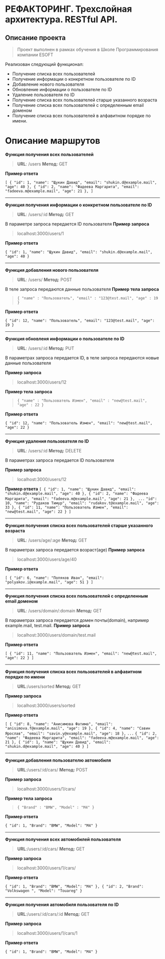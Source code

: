 # РЕФАКТОРИНГ. Трехслойная архитектура. RESTful API.

## Описание проекта
>Проект выполнен в рамках обучения в Школе Программирования компании ESOFT

Реализован следующий функционал:

 - Получение списка всех пользователей
 - Получение информации о конкретном пользователе по ID
 - Добавление нового пользователя
 - Обновление информации о пользователе по ID
 - Удаление пользователя по ID
 - Получение списка всех пользователей старше указанного возраста
 - Получение списка всех пользователей с определенным email доменом
 - Получение списка всех пользователей в алфавитном порядке по имени.

# Описание маршрутов

**Функция получения всех пользователей**
>**URL**: /users
**Метод:** GET

**Пример ответа**

`[
    {
    "id": 1,
    "name": "Щукин Давид",
    "email": "shukin.d@example.mail",
    "age": 40
    },
    {
    "id": 2,
    "name": "Фадеева Маргарита",
    "email": "fadeeva.m@example.mail",
    "age": 21
    },
]`

---
**Функция получения информации о конкретном пользователе по ID**
>**URL**: /users/:id
**Метод:** GET

В параметре запроса передается ID пользователя
**Пример запроса**
>localhost:3000/users/1

**Пример ответа**

`{
"id": 1,
"name": "Щукин Давид",
"email": "shukin.d@example.mail",
"age": 40
}`

---
**Функция добавления нового пользователя**
>**URL**: /users/
**Метод:** POST

В теле запроса передаются данные пользователя
**Пример тела запроса**
>`{
"name" : "Пользователь", "email" : "123@test.mail", "age" : 19
}`

**Пример ответа**

`{
"id": 12,
"name": "Пользователь",
"email": "123@test.mail",
"age": 19
}`

---
**Функция обновленя информации о пользователе по ID**
>**URL**: /users/:id
**Метод:** PUT

В параметрах запроса передается ID, в теле запроса передаются новые данные пользователя

**Пример запроса**
>localhost:3000/users/12

**Пример тела запроса**
>`{
"name" : "Пользователь Измен", "email" : "new@test.mail", "age" : 22
}`

**Пример ответа**

`{
"id": 12,
"name": "Пользователь Измен",
"email": "new@test.mail",
"age": 22
}`

---
**Функция удаления пользователя по ID**
>**URL**: /users/:id
**Метод:** DELETE

В параметрах запроса передается ID пользователя

**Пример запроса**
>localhost:3000/users/12

**Пример ответа**
`[
{
"id": 1,
"name": "Щукин Давид",
"email": "shukin.d@example.mail",
"age": 40
},
{
"id": 2,
"name": "Фадеева Маргарита",
"email": "fadeeva.m@example.mail",
"age": 21
}, `
`...` 
`"id": 10,
"name": "Рудаков Тимур",
"email": "rudakov.t@example.mail",
"age": 33
},
{
"id": 11,
"name": "Пользователь Измен",
"email": "new@test.mail",
"age": 22
}
]`

---
**Функция получения списка всех пользователей старше указанного возраста**
>**URL**: /users/age/:age
**Метод:** GET

В параметрах запроса передается возраст(age)
**Пример запроса**
>localhost:3000/users/age/40

**Пример ответа**

`[
{
"id": 6,
"name": "Поляков Иван",
"email": "polyakov.i@example.mail",
"age": 51
}
]`

---
**Функция получения списка всех пользователей с определенным email доменом**
>**URL**: /users/domain/:domain
**Метод:** GET

В параметрах запроса передается домен почты(domain), например example.mail, test.mail.
**Пример запроса**
>localhost:3000/users/domain/test.mail

**Пример ответа**

`[
{
"id": 11,
"name": "Пользователь Измен",
"email": "new@test.mail",
"age": 22
}
]`

---
**Функция получения списка всех пользователей в алфавитном порядке по имени**
>**URL**:/users/sorted
**Метод:** GET

**Пример запроса**
>localhost:3000/users/sorted

**Пример ответа**

`[
{
"id": 8,
"name": "Анисимова Фатима",
"email": "anisimova.f@example.mail",
"age": 19
},
{
"id": 4,
"name": "Савин Ярослав",
"email": "savin.y@example.mail",
"age": 18
},`
`...`
`{
"id": 2,
"name": "Фадеева Маргарита",
"email": "fadeeva.m@example.mail",
"age": 21
},
{
"id": 1,
"name": "Щукин Давид",
"email": "shukin.d@example.mail",
"age": 40
}
]`

---
**Функция добавления пользователю автомобиля**
>**URL**:/users/:id/cars/
**Метод:** POST

**Пример запроса**
>localhost:3000/users/1/cars/

**Пример тела запроса**
>`{
"Brand" : "BMW", "Model" : "M4"
}`

**Пример ответа**

`{
"id": 1,
"Brand": "BMW",
"Model": "M4"
}`

---
**Функция получения всех автомобилей пользователя**
>**URL**:/users/:id/cars/
**Метод:** GET

**Пример запроса**
>localhost:3000/users/1/cars/

**Пример ответа**

`{
"id": 1,
"Brand": "BMW",
"Model": "M4"
},
{
"id": 2,
"Brand": "Volkswagen ",
"Model": "Touareg"
}`

---
**Функция получения автомобиля пользователя по ID**
>**URL**:/users/:id/cars/:id
**Метод:** GET

**Пример запроса**
>localhost:3000/users/1/cars/1

**Пример ответа**

`{
"id": 1,
"Brand": "BMW",
"Model": "M4"
}`
